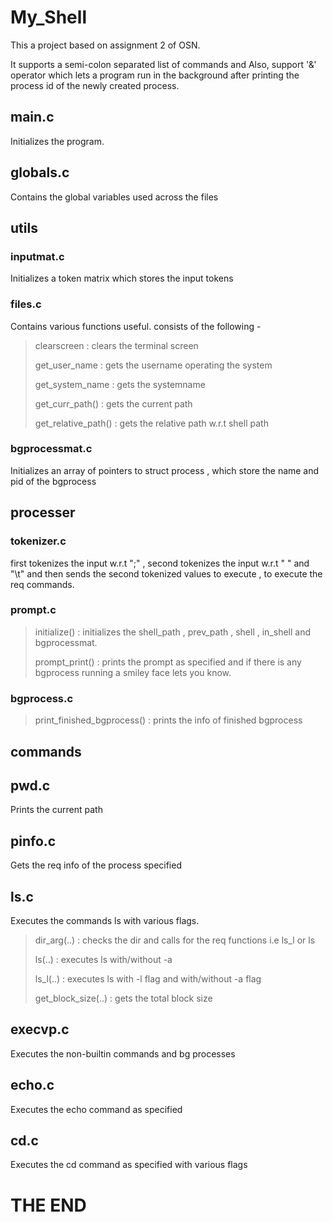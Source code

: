 # My_Shell

This a project based on assignment 2 of OSN.

It supports a semi-colon separated list of commands and Also, support '&' operator which lets a program run in the background after printing the process id of the newly created process. 

## main.c
Initializes the program.

## globals.c
Contains the global variables used across the files

## utils
### inputmat.c
Initializes a token matrix which stores the input tokens

### files.c
Contains various functions useful.
consists of the following -
>clearscreen : clears the terminal screen
> 
>get_user_name : gets the username operating the system
> 
>get_system_name : gets the systemname
> 
>get_curr_path() : gets the current path
> 
>get_relative_path() : gets the relative path w.r.t shell path

### bgprocessmat.c
Initializes an array of pointers to struct process , which store the name and pid of the bgprocess

## processer
### tokenizer.c

first tokenizes the input w.r.t ";" , second tokenizes the input w.r.t " " and "\t" and then
sends the second tokenized values to execute , to execute the req commands.

### prompt.c

>initialize() : initializes the shell_path , prev_path , shell , in_shell and bgprocessmat.
> 
>prompt_print() : prints the prompt as specified and if there is any bgprocess running a smiley face lets you know.

### bgprocess.c

>print_finished_bgprocess() : prints the info of finished bgprocess

## commands

## pwd.c

Prints the current path

## pinfo.c

Gets the req info of the process specified

## ls.c

Executes the commands ls with various flags.
>dir_arg(..) : checks the dir and calls for the req functions i.e ls_l or ls
> 
> ls(..) : executes ls with/without -a
> 
> ls_l(..) : executes ls with -l flag and with/without -a flag
> 
> get_block_size(..) : gets the total block size

## execvp.c
Executes the non-builtin commands and bg processes

## echo.c
Executes the echo command as specified

## cd.c
Executes the cd command as specified with various flags


# THE END

